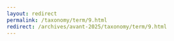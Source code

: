 ```yaml
---
layout: redirect
permalink: /taxonomy/term/9.html
redirect: /archives/avant-2025/taxonomy/term/9.html
---
```

